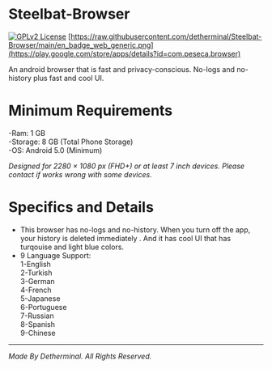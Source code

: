 # Steelbat-Browser
[![GPLv2 License](https://img.shields.io/badge/License-GPL%20v2-blue.svg)](https://opensource.org/licenses/)
[https://raw.githubusercontent.com/detherminal/Steelbat-Browser/main/en_badge_web_generic.png](https://play.google.com/store/apps/details?id=com.peseca.browser)

An android browser that is fast and privacy-conscious. No-logs and no-history plus fast and cool UI.

# Minimum Requirements

-Ram: 1 GB \
-Storage: 8 GB (Total Phone Storage) \
-OS: Android 5.0 (Minimum)

*Designed for 2280 × 1080 px (FHD+) or at least 7 inch devices. Please contact if works wrong with some devices.*

# Specifics and Details

* This browser has no-logs and no-history. When you turn off the app, your history is deleted immediately . And it has cool UI that has turqouise and light blue colors.
* 9 Language Support: \
  1-English \
  2-Turkish \
  3-German \
  4-French \
  5-Japanese \
  6-Portuguese \
  7-Russian \
  8-Spanish \
  9-Chinese

-----------------------------------------------

*Made By Detherminal. All Rights Reserved.*
